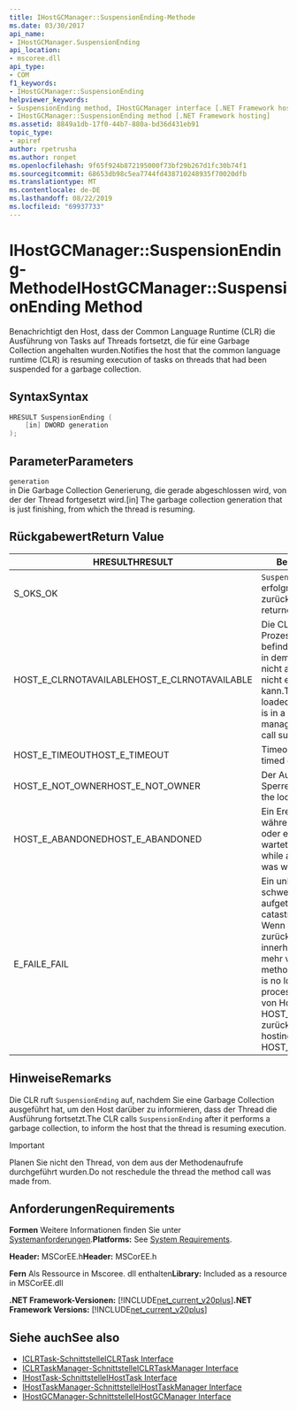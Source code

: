 ```yaml
---
title: IHostGCManager::SuspensionEnding-Methode
ms.date: 03/30/2017
api_name:
- IHostGCManager.SuspensionEnding
api_location:
- mscoree.dll
api_type:
- COM
f1_keywords:
- IHostGCManager::SuspensionEnding
helpviewer_keywords:
- SuspensionEnding method, IHostGCManager interface [.NET Framework hosting]
- IHostGCManager::SuspensionEnding method [.NET Framework hosting]
ms.assetid: 8849a1db-17f0-44b7-880a-bd36d431eb91
topic_type:
- apiref
author: rpetrusha
ms.author: ronpet
ms.openlocfilehash: 9f65f924b872195000f73bf29b267d1fc30b74f1
ms.sourcegitcommit: 68653db98c5ea7744fd438710248935f70020dfb
ms.translationtype: MT
ms.contentlocale: de-DE
ms.lasthandoff: 08/22/2019
ms.locfileid: "69937733"
---
```

# <a name="ihostgcmanagersuspensionending-method"></a><span data-ttu-id="e5b38-102">IHostGCManager::SuspensionEnding-Methode</span><span class="sxs-lookup"><span data-stu-id="e5b38-102">IHostGCManager::SuspensionEnding Method</span></span>
<span data-ttu-id="e5b38-103">Benachrichtigt den Host, dass der Common Language Runtime (CLR) die Ausführung von Tasks auf Threads fortsetzt, die für eine Garbage Collection angehalten wurden.</span><span class="sxs-lookup"><span data-stu-id="e5b38-103">Notifies the host that the common language runtime (CLR) is resuming execution of tasks on threads that had been suspended for a garbage collection.</span></span>  
  
## <a name="syntax"></a><span data-ttu-id="e5b38-104">Syntax</span><span class="sxs-lookup"><span data-stu-id="e5b38-104">Syntax</span></span>  
  
```cpp  
HRESULT SuspensionEnding (  
    [in] DWORD generation  
);  
```  
  
## <a name="parameters"></a><span data-ttu-id="e5b38-105">Parameter</span><span class="sxs-lookup"><span data-stu-id="e5b38-105">Parameters</span></span>  
 `generation`  
 <span data-ttu-id="e5b38-106">in Die Garbage Collection Generierung, die gerade abgeschlossen wird, von der der Thread fortgesetzt wird.</span><span class="sxs-lookup"><span data-stu-id="e5b38-106">[in] The garbage collection generation that is just finishing, from which the thread is resuming.</span></span>  
  
## <a name="return-value"></a><span data-ttu-id="e5b38-107">Rückgabewert</span><span class="sxs-lookup"><span data-stu-id="e5b38-107">Return Value</span></span>  
  
|<span data-ttu-id="e5b38-108">HRESULT</span><span class="sxs-lookup"><span data-stu-id="e5b38-108">HRESULT</span></span>|<span data-ttu-id="e5b38-109">Beschreibung</span><span class="sxs-lookup"><span data-stu-id="e5b38-109">Description</span></span>|  
|-------------|-----------------|  
|<span data-ttu-id="e5b38-110">S_OK</span><span class="sxs-lookup"><span data-stu-id="e5b38-110">S_OK</span></span>|<span data-ttu-id="e5b38-111">`SuspensionEnding`wurde erfolgreich zurückgegeben.</span><span class="sxs-lookup"><span data-stu-id="e5b38-111">`SuspensionEnding` returned successfully.</span></span>|  
|<span data-ttu-id="e5b38-112">HOST_E_CLRNOTAVAILABLE</span><span class="sxs-lookup"><span data-stu-id="e5b38-112">HOST_E_CLRNOTAVAILABLE</span></span>|<span data-ttu-id="e5b38-113">Die CLR wurde nicht in einen Prozess geladen, oder die CLR befindet sich in einem Zustand, in dem Sie verwalteten Code nicht ausführen oder den-Befehl nicht erfolgreich verarbeiten kann.</span><span class="sxs-lookup"><span data-stu-id="e5b38-113">The CLR has not been loaded into a process, or the CLR is in a state in which it cannot run managed code or process the call successfully.</span></span>|  
|<span data-ttu-id="e5b38-114">HOST_E_TIMEOUT</span><span class="sxs-lookup"><span data-stu-id="e5b38-114">HOST_E_TIMEOUT</span></span>|<span data-ttu-id="e5b38-115">Timeout des Aufrufes.</span><span class="sxs-lookup"><span data-stu-id="e5b38-115">The call timed out.</span></span>|  
|<span data-ttu-id="e5b38-116">HOST_E_NOT_OWNER</span><span class="sxs-lookup"><span data-stu-id="e5b38-116">HOST_E_NOT_OWNER</span></span>|<span data-ttu-id="e5b38-117">Der Aufrufer ist nicht Besitzer der Sperre.</span><span class="sxs-lookup"><span data-stu-id="e5b38-117">The caller does not own the lock.</span></span>|  
|<span data-ttu-id="e5b38-118">HOST_E_ABANDONED</span><span class="sxs-lookup"><span data-stu-id="e5b38-118">HOST_E_ABANDONED</span></span>|<span data-ttu-id="e5b38-119">Ein Ereignis wurde abgebrochen, während ein blockierter Thread oder eine Fiber darauf wartete.</span><span class="sxs-lookup"><span data-stu-id="e5b38-119">An event was canceled while a blocked thread or fiber was waiting on it.</span></span>|  
|<span data-ttu-id="e5b38-120">E_FAIL</span><span class="sxs-lookup"><span data-stu-id="e5b38-120">E_FAIL</span></span>|<span data-ttu-id="e5b38-121">Ein unbekannter schwerwiegender Fehler ist aufgetreten.</span><span class="sxs-lookup"><span data-stu-id="e5b38-121">An unknown catastrophic failure occurred.</span></span> <span data-ttu-id="e5b38-122">Wenn eine Methode E_FAIL zurückgibt, kann die CLR innerhalb des Prozesses nicht mehr verwendet werden.</span><span class="sxs-lookup"><span data-stu-id="e5b38-122">When a method returns E_FAIL, the CLR is no longer usable within the process.</span></span> <span data-ttu-id="e5b38-123">Nachfolgende Aufrufe von Hostingmethoden geben HOST_E_CLRNOTAVAILABLE zurück.</span><span class="sxs-lookup"><span data-stu-id="e5b38-123">Subsequent calls to hosting methods return HOST_E_CLRNOTAVAILABLE.</span></span>|  
  
## <a name="remarks"></a><span data-ttu-id="e5b38-124">Hinweise</span><span class="sxs-lookup"><span data-stu-id="e5b38-124">Remarks</span></span>  
 <span data-ttu-id="e5b38-125">Die CLR ruft `SuspensionEnding` auf, nachdem Sie eine Garbage Collection ausgeführt hat, um den Host darüber zu informieren, dass der Thread die Ausführung fortsetzt.</span><span class="sxs-lookup"><span data-stu-id="e5b38-125">The CLR calls `SuspensionEnding` after it performs a garbage collection, to inform the host that the thread is resuming execution.</span></span>  
  
> [!IMPORTANT]
> <span data-ttu-id="e5b38-126">Planen Sie nicht den Thread, von dem aus der Methodenaufrufe durchgeführt wurden.</span><span class="sxs-lookup"><span data-stu-id="e5b38-126">Do not reschedule the thread the method call was made from.</span></span>  
  
## <a name="requirements"></a><span data-ttu-id="e5b38-127">Anforderungen</span><span class="sxs-lookup"><span data-stu-id="e5b38-127">Requirements</span></span>  
 <span data-ttu-id="e5b38-128">**Formen** Weitere Informationen finden Sie unter [Systemanforderungen](../../../../docs/framework/get-started/system-requirements.md).</span><span class="sxs-lookup"><span data-stu-id="e5b38-128">**Platforms:** See [System Requirements](../../../../docs/framework/get-started/system-requirements.md).</span></span>  
  
 <span data-ttu-id="e5b38-129">**Header:** MSCorEE.h</span><span class="sxs-lookup"><span data-stu-id="e5b38-129">**Header:** MSCorEE.h</span></span>  
  
 <span data-ttu-id="e5b38-130">**Fern** Als Ressource in Mscoree. dll enthalten</span><span class="sxs-lookup"><span data-stu-id="e5b38-130">**Library:** Included as a resource in MSCorEE.dll</span></span>  
  
 <span data-ttu-id="e5b38-131">**.NET Framework-Versionen:** [!INCLUDE[net_current_v20plus](../../../../includes/net-current-v20plus-md.md)]</span><span class="sxs-lookup"><span data-stu-id="e5b38-131">**.NET Framework Versions:** [!INCLUDE[net_current_v20plus](../../../../includes/net-current-v20plus-md.md)]</span></span>  
  
## <a name="see-also"></a><span data-ttu-id="e5b38-132">Siehe auch</span><span class="sxs-lookup"><span data-stu-id="e5b38-132">See also</span></span>

- [<span data-ttu-id="e5b38-133">ICLRTask-Schnittstelle</span><span class="sxs-lookup"><span data-stu-id="e5b38-133">ICLRTask Interface</span></span>](../../../../docs/framework/unmanaged-api/hosting/iclrtask-interface.md)
- [<span data-ttu-id="e5b38-134">ICLRTaskManager-Schnittstelle</span><span class="sxs-lookup"><span data-stu-id="e5b38-134">ICLRTaskManager Interface</span></span>](../../../../docs/framework/unmanaged-api/hosting/iclrtaskmanager-interface.md)
- [<span data-ttu-id="e5b38-135">IHostTask-Schnittstelle</span><span class="sxs-lookup"><span data-stu-id="e5b38-135">IHostTask Interface</span></span>](../../../../docs/framework/unmanaged-api/hosting/ihosttask-interface.md)
- [<span data-ttu-id="e5b38-136">IHostTaskManager-Schnittstelle</span><span class="sxs-lookup"><span data-stu-id="e5b38-136">IHostTaskManager Interface</span></span>](../../../../docs/framework/unmanaged-api/hosting/ihosttaskmanager-interface.md)
- [<span data-ttu-id="e5b38-137">IHostGCManager-Schnittstelle</span><span class="sxs-lookup"><span data-stu-id="e5b38-137">IHostGCManager Interface</span></span>](../../../../docs/framework/unmanaged-api/hosting/ihostgcmanager-interface.md)
